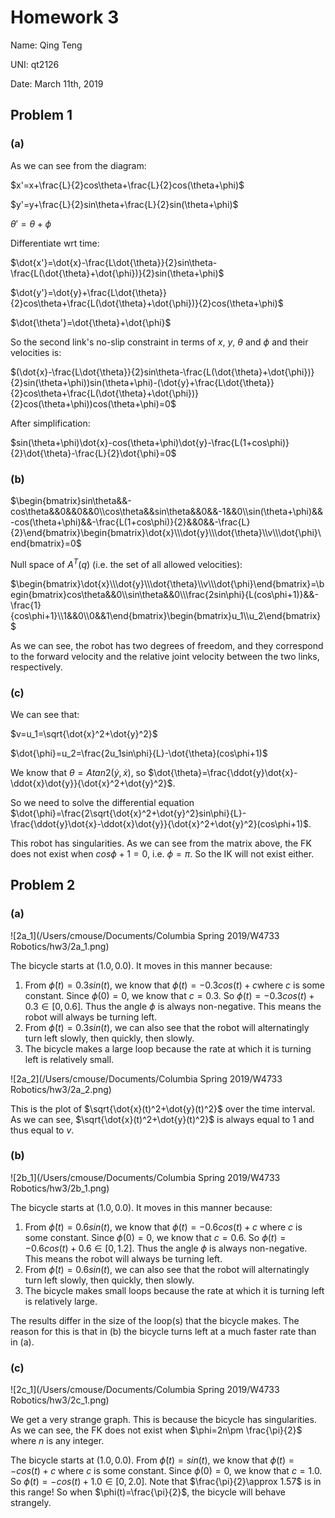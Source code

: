 # Homework 3

Name: Qing Teng

UNI: qt2126

Date: March 11th, 2019

## Problem 1

### (a)

As we can see from the diagram:

$x'=x+\frac{L}{2}cos\theta+\frac{L}{2}cos(\theta+\phi)$

$y'=y+\frac{L}{2}sin\theta+\frac{L}{2}sin(\theta+\phi)$

$\theta'=\theta+\phi$

Differentiate wrt time:

$\dot{x'}=\dot{x}-\frac{L\dot{\theta}}{2}sin\theta-\frac{L(\dot{\theta}+\dot{\phi})}{2}sin(\theta+\phi)​$

$\dot{y'}=\dot{y}+\frac{L\dot{\theta}}{2}cos\theta+\frac{L(\dot{\theta}+\dot{\phi})}{2}cos(\theta+\phi)​$

$\dot{\theta'}=\dot{\theta}+\dot{\phi}​$

So the second link's no-slip constraint in terms of $x$, $y$, $\theta$ and $\phi$ and their velocities is:

$(\dot{x}-\frac{L\dot{\theta}}{2}sin\theta-\frac{L(\dot{\theta}+\dot{\phi})}{2}sin(\theta+\phi))sin(\theta+\phi)-(\dot{y}+\frac{L\dot{\theta}}{2}cos\theta+\frac{L(\dot{\theta}+\dot{\phi})}{2}cos(\theta+\phi))cos(\theta+\phi)=0$

After simplification:

$sin(\theta+\phi)\dot{x}-cos(\theta+\phi)\dot{y}-\frac{L(1+cos\phi)}{2}\dot{\theta}-\frac{L}{2}\dot{\phi}=0​$

### (b)

$\begin{bmatrix}sin\theta&&-cos\theta&&0&&0&&0\\cos\theta&&sin\theta&&0&&-1&&0\\sin(\theta+\phi)&&-cos(\theta+\phi)&&-\frac{L(1+cos\phi)}{2}&&0&&-\frac{L}{2}\end{bmatrix}\begin{bmatrix}\dot{x}\\\dot{y}\\\dot{\theta}\\v\\\dot{\phi}\end{bmatrix}=0​$

Null space of $A^T(q)$ (i.e. the set of all allowed velocities):

$\begin{bmatrix}\dot{x}\\\dot{y}\\\dot{\theta}\\v\\\dot{\phi}\end{bmatrix}=\begin{bmatrix}cos\theta&&0\\sin\theta&&0\\\frac{2sin\phi}{L(cos\phi+1)}&&-\frac{1}{cos\phi+1}\\1&&0\\0&&1\end{bmatrix}\begin{bmatrix}u_1\\u_2\end{bmatrix}​$

As we can see, the robot has two degrees of freedom, and they correspond to the forward velocity and the relative joint velocity between the two links, respectively.

### (c)

We can see that:

$v=u_1=\sqrt{\dot{x}^2+\dot{y}^2}​$

$\dot{\phi}=u_2=\frac{2u_1sin\phi}{L}-\dot{\theta}(cos\phi+1)​$

We know that $\theta=Atan2(\dot{y}, \dot{x})​$, so $\dot{\theta}=\frac{\ddot{y}\dot{x}-\ddot{x}\dot{y}}{\dot{x}^2+\dot{y}^2}​$.

So we need to solve the differential equation $\dot{\phi}=\frac{2\sqrt{\dot{x}^2+\dot{y}^2}sin\phi}{L}-\frac{\ddot{y}\dot{x}-\ddot{x}\dot{y}}{\dot{x}^2+\dot{y}^2}(cos\phi+1)$.

This robot has singularities. As we can see from the matrix above, the FK does not exist when $cos\phi+1=0$, i.e. $\phi=\pi$. So the IK will not exist either.

## Problem 2

### (a)

![2a_1](/Users/cmouse/Documents/Columbia Spring 2019/W4733 Robotics/hw3/2a_1.png)

The bicycle starts at $(1.0, 0.0)​$. It moves in this manner because:

1. From $\dot{\phi}(t)=0.3sin(t)​$, we know that $\phi(t)=-0.3cos(t)+c​$ where $c​$ is some constant. Since $\phi(0)=0​$, we know that $c=0.3​$. So $\phi(t)=-0.3cos(t)+0.3\in[0, 0.6]​$. Thus the angle $\phi​$ is always non-negative. This means the robot will always be turning left.
2. From $\dot{\phi}(t)=0.3sin(t)​$, we can also see that the robot will alternatingly turn left slowly, then quickly, then slowly.
3. The bicycle makes a large loop because the rate at which it is turning left is relatively small.

![2a_2](/Users/cmouse/Documents/Columbia Spring 2019/W4733 Robotics/hw3/2a_2.png)

This is the plot of $\sqrt{\dot{x}(t)^2+\dot{y}(t)^2}$ over the time interval. As we can see, $\sqrt{\dot{x}(t)^2+\dot{y}(t)^2}$ is always equal to 1 and thus equal to $v$.

### (b)

![2b_1](/Users/cmouse/Documents/Columbia Spring 2019/W4733 Robotics/hw3/2b_1.png)

The bicycle starts at $(1.0, 0.0)$. It moves in this manner because:

1. From $\dot{\phi}(t)=0.6sin(t)$, we know that $\phi(t)=-0.6cos(t)+c$ where $c$ is some constant. Since $\phi(0)=0$, we know that $c=0.6$. So $\phi(t)=-0.6cos(t)+0.6\in[0, 1.2]$. Thus the angle $\phi$ is always non-negative. This means the robot will always be turning left.
2. From $\dot{\phi}(t)=0.6sin(t)$, we can also see that the robot will alternatingly turn left slowly, then quickly, then slowly.
3. The bicycle makes small loops because the rate at which it is turning left is relatively large.

The results differ in the size of the loop(s) that the bicycle makes. The reason for this is that in (b) the bicycle turns left at a much faster rate than in (a).

### (c)

![2c_1](/Users/cmouse/Documents/Columbia Spring 2019/W4733 Robotics/hw3/2c_1.png)

We get a very strange graph. This is because the bicycle has singularities. As we can see, the FK does not exist when $\phi=2n\pm \frac{\pi}{2}$ where $n$ is any integer.

The bicycle starts at $(1.0, 0.0)$. From $\dot{\phi}(t)=sin(t)$, we know that $\phi(t)=-cos(t)+c$ where $c$ is some constant. Since $\phi(0)=0$, we know that $c=1.0$. So $\phi(t)=-cos(t)+1.0\in[0, 2.0]$. Note that $\frac{\pi}{2}\approx 1.57$ is in this range! So when $\phi(t)=\frac{\pi}{2}​$, the bicycle will behave strangely.